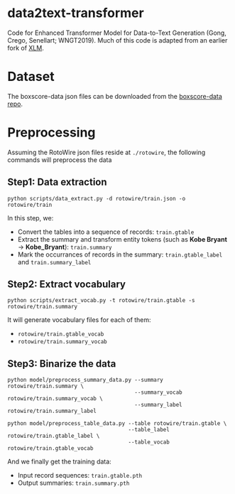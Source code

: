 # data2text-transformer
Code for Enhanced Transformer Model for Data-to-Text Generation (Gong, Crego, Senellart; WNGT2019).
Much of this code is adapted from an earlier fork of [XLM](https://github.com/facebookresearch/XLM).

# Dataset
The boxscore-data json files can be downloaded from the [boxscore-data repo](https://github.com/harvardnlp/boxscore-data).

# Preprocessing

Assuming the RotoWire json files reside at `./rotowire`, the following commands will preprocess the data

## Step1: Data extraction 

```
python scripts/data_extract.py -d rotowire/train.json -o rotowire/train
```

In this step, we:

* Convert the tables into a sequence of records: `train.gtable`
* Extract the summary and transform entity tokens (such as **Kobe Bryant** -> **Kobe_Bryant**): `train.summary`
* Mark the occurrances of records in the summary: `train.gtable_label` and `train.summary_label`

## Step2: Extract vocabulary

```
python scripts/extract_vocab.py -t rotowire/train.gtable -s rotowire/train.summary
```
It will generate vocabulary files for each of them:

* `rotowire/train.gtable_vocab`
* `rotowire/train.summary_vocab`

## Step3: Binarize the data

```
python model/preprocess_summary_data.py --summary rotowire/train.summary \
                                        --summary_vocab rotowire/train.summary_vocab \
                                        --summary_label rotowire/train.summary_label
                                        
python model/preprocess_table_data.py --table rotowire/train.gtable \
                                      --table_label rotowire/train.gtable_label \
                                      --table_vocab rotowire/train.gtable_vocab
```
And we finally get the training data:
* Input record sequences: `train.gtable.pth`
* Output summaries: `train.summary.pth`
